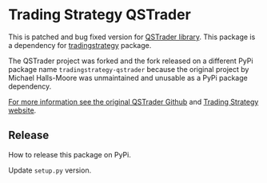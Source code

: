# Trading Strategy QSTrader

This is patched and bug fixed version for [QSTrader library](https://github.com/mhallsmoore/qstrader). This package is a dependency for [tradingstrategy](https://github.com/tradingstrategy-ai/client) package.

The QSTrader project was forked and the fork released on a different PyPi package name `tradingstrategy-qstrader` because the original project by Michael Halls-Moore was unmaintained and unusable as a PyPi package dependency.

[For more information see the original QSTrader Github](https://github.com/mhallsmoore/qstrader) and [Trading Strategy website](https://tradingstrategy.ai/).

## Release 

How to release this package on PyPi.

Update `setup.py` version.

```shell

```
